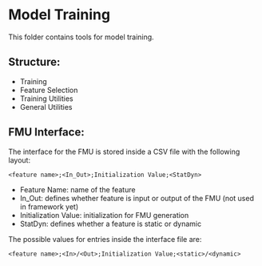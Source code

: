 # Model Training 

This folder contains tools for model training. 

## Structure:
- Training
- Feature Selection
- Training Utilities
- General Utilities

## FMU Interface:

The interface for the FMU is stored inside a CSV file with the following layout:

``<feature name>;<In_Out>;Initialization Value;<StatDyn> ``

- Feature Name: name of the feature 
- In_Out: defines whether feature is input or output of the FMU (not used in framework yet)
- Initialization Value: initialization for FMU generation
- StatDyn: defines whether a feature is static or dynamic

The possible values for entries inside the interface file are:

``<feature name>;<In>/<Out>;Initialization Value;<static>/<dynamic> ``
